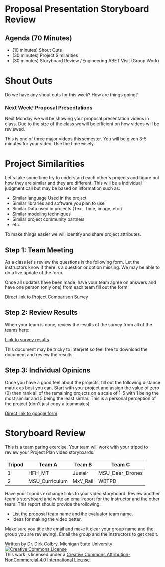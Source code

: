 # Proposal Presentation Storyboard Review

## Agenda (70 Minutes)

- (10 minutes) Shout Outs
- (30 minutes) Project Similarities
- (30 minutes) Storyboard Review / Engineering ABET Visit (Group Work)

# Shout Outs

Do we have any shout outs for this week?  How are things going?


### Next Week! Proposal Presentations

Next Monday we will be showing your proposal presentation videos in class. Due to the size of the class we will be efficient on how videos will be reviewed.

This is one of three major videos this semester.  You will be given 3-5 minutes for your video. Use the time wisely.


# Project Similarities

Let's take some time try to understand each other's projects and figure out how they are similar and they are different. This will be a individual judgment call but may be based on information such as:

- Similar language Used in the project
- Similar libraries and software you plan to use
- Similar Data used in projects (Text, Time, image, etc.)
- Similar modeling techniques
- Similar project community partners
- etc. 

To make things easier we will identify and share project attributes.  

## Step 1: Team Meeting
As a class let's review the questions in the following form.   Let the instructors know if there is a question or option missing.  We may be able to do a live update of the form. 

Once all updates have been made, have your team agree on answers and have one person (only one) from each team fill out the form:

[Direct link to Project Comparison Survey](https://forms.gle/ZtSGWC9eCN9KWfLRA)



## Step 2: Review Results
When your team is done, review the results of the survey from all of the teams here:

[Link to survey results](https://docs.google.com/spreadsheets/d/1ytx9xvPNzugX08sxxr8pTnZ5lp05cRmoH1uWWLrN5rg/edit?usp=sharing)

This document may be tricky to interpret so feel free to download the document and review the results.

## Step 3: Individual Opinions
Once you have a good feel about the projects, fill out the following distance matrix as best you can.  Start with your project and assign the value of zero (0) then rank all of the remaining projects on a scale of 1-5 with 1 being the most similar and 5 being the least similar.  This is a personal perception of the project (don't just copy a teammates). 

[Direct link to google form](https://forms.gle/4rvrNYqxH28t1UAV8)
    

# Storyboard Review

This is a team paring exercise.  Your team will work with your tripod to review your Project Plan video storyboards.   

| Tripod | Team A | Team B | Team C |
|--------|--------|--------|--------|
| 1 | HFH_MT | Justair | MSU_Deer_Drones |
| 2 | MSU_Curriculum | MxV_Rail | WBTPD |

Have your tripods exchange links to your video storyboard.  Review another team's storyboard and write an email report for the instructor and the other team. This report should provide the following:

- List the proposal team name and the evaluator team name.
- Ideas for making the video better.

Make sure you title the email and make it clear your group name and the group you are reviewing).  Email the group and the instructors to get credit. 

Written by Dr. Dirk Colbry, Michigan State University
<a rel="license" href="http://creativecommons.org/licenses/by-nc/4.0/"><img alt="Creative Commons License" style="border-width:0" src="https://i.creativecommons.org/l/by-nc/4.0/88x31.png" /></a><br />This work is licensed under a <a rel="license" href="http://creativecommons.org/licenses/by-nc/4.0/">Creative Commons Attribution-NonCommercial 4.0 International License</a>.
